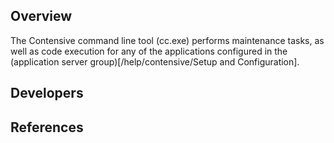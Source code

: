 
## Overview

The Contensive command line tool (cc.exe) performs maintenance tasks, as well as code execution for any of the applications configured in the (application server group)[/help/contensive/Setup and Configuration].

## Developers

## References

